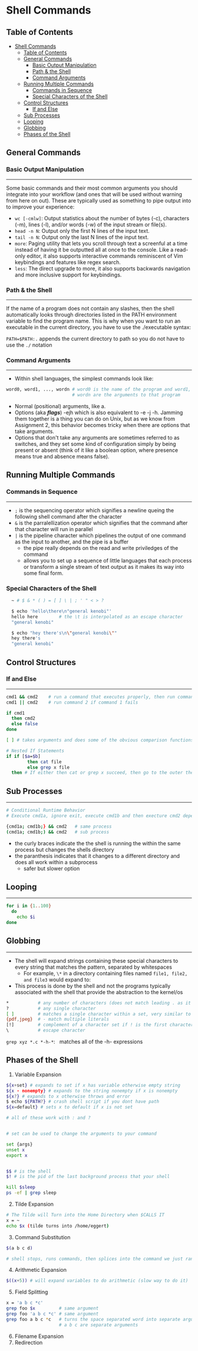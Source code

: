 # Shell Commands

## Table of Contents

- [Shell Commands](#shell-commands)
  - [Table of Contents](#table-of-contents)
  - [General Commands](#general-commands)
    - [Basic Output Manipulation](#basic-output-manipulation)
    - [Path \& the Shell](#path--the-shell)
    - [Command Arguments](#command-arguments)
  - [Running Multiple Commands](#running-multiple-commands)
    - [Commands in Sequence](#commands-in-sequence)
    - [Special Characters of the Shell](#special-characters-of-the-shell)
  - [Control Structures](#control-structures)
    - [If and Else](#if-and-else)
  - [Sub Processes](#sub-processes)
  - [Looping](#looping)
  - [Globbing](#globbing)
  - [Phases of the Shell](#phases-of-the-shell)

## General Commands

### Basic Output Manipulation

---

Some basic commands and their most common arguments you should integrate into your workflow (and ones that will be used without warning from here on out). These are typically used as something to pipe output into to improve your experience:

- `wc [-cmlw]`: Output statistics about the number of bytes (-c), characters (-m), lines (-l), and/or words (-w) of the input stream or file(s).
- `head -n N`: Output only the first N lines of the input text.
- `tail -n N`: Output only the last N lines of the input text.
- `more`: Paging utility that lets you scroll through text a screenful at a time instead of having it be outputted all at once to the console. Like a read-only editor, it also supports interactive commands reminiscent of Vim keybindings and features like regex search.
- `less`: The direct upgrade to more, it also supports backwards navigation and more inclusive support for keybindings.

### Path & the Shell

---

If the name of a program does not contain any slashes, then the shell automatically looks through directories listed in the PATH environment variable to find the program name. This is why when you want to run an executable in the current directory, you have to use the ./executable syntax:

`PATH=$PATH:.` appends the current directory to path so you do not have to use the `./` notation

### Command Arguments

---

- Within shell languages, the simplest commands look like:

```bash
word0, word1, ..., wordn # word0 is the name of the program and word1, ...,
                         # wordn are the arguments to that program
```

- Normal (positional) arguments, like a.
- Options (aka **_flags_**) -ejh which is also equivalent to -e -j -h. Jamming them together is a thing you can do on Unix, but as we know from Assignment 2, this behavior becomes tricky when there are options that take arguments.
- Options that don't take any arguments are sometimes referred to as switches, and they set some kind of configuration simply by being present or absent (think of it like a boolean option, where presence means true and absence means false).

## Running Multiple Commands

### Commands in Sequence

---

- `;` is the sequencing operator which signifies a newline queing the following shell command after the character
- `&` is the parralellization operator which signifies that the command after that character will run in parallel
- `|` is the pipeline character which pipelines the output of one command as the input to another, and the pipe is a buffer
  - the pipe really depends on the read and write priviledges of the command
  - allows you to set up a sequence of little languages that each process or transform a single stream of text output as it makes its way into some final form.

### Special Characters of the Shell

```bash
  ~ # $ & * ( ) = [ ] \ | ; ' " < > ?

  $ echo 'hello\there\n"general kenobi"'
  hello here        # the \t is interpolated as an escape character
  "general kenobi"

  $ echo "hey there's\n\"general kenobi\""
  hey there's
  "general kenobi"
```

## Control Structures

### If and Else

---

```bash
cmd1 && cmd2    # run a command that executes properly, then run command 2
cmd1 || cmd2    # run command 2 if command 1 fails

if cmd1
  then cmd2
  else false
done

[ ] # takes arguments and does some of the obvious comparison functions and stuff

# Nested If Statements
if if [$a=$b]
		then cat file
		else grep x file
  then # If either then cat or grep x succeed, then go to the outer then

```

## Sub Processes

---

```bash
# Conditional Runtime Behavior
# Execute cmd1a, ignore exit, execute cmd1b and then execture cmd2 depending  on success or failure

{cmd1a; cmd1b;} && cmd2   # same process
(cmd1a; cmd1b;) && cmd2   # sub process
```

- the curly braces indicate the the shell is running the within the same process but changes the shells directory
- the paranthesis indicates that it changes to a different directory and does all work within a subprocess
  - safer but slower option

## Looping

---

```bash
for i in {1..100}
  do
    echo $i
done
```

## Globbing

---

- The shell will expand strings containing these special characters to every string that matches the pattern, separated by whitespaces
  - For example, `\*` in a directory containing files named `file1, file2, and file3` would expand to:
- This process is done by the shell and not the programs typically associated with the shell that provide the abstraction to the kernel/os

```bash
*           # any number of characters (does not match leading . as it messes with directory)
?           # any single character
[ ]         # matches a single character within a set, very similar to regEX but negation is ! not ^
{pdf,jpeg}  # - match multiple literals
[!]         # complement of a character set if ! is the first character
\           # escape character
```

`grep xyz *.c *-h-*`: &nbsp; matches all of the -h- expressions

## Phases of the Shell

1. Variable Expansion

```bash
${x+set} # expands to set if x has variable otherwise empty string
${x - nonempty} # expands to the string nonempty if x is nonempty
${x?} # expands to x otherwise throws and error
$ echo ${PATH?} # crash shell script if you dont have path
${x=default} # sets x to default if x is not set

# all of these work with : and ?


# set can be used to change the arguments to your command

set {args}
unset x
export x


$$ # is the shell
$! # is the pid of the last background process that your shell

kill $sleep
ps -ef | grep sleep
```

2. Tilde Expansion

```bash
# The Tilde will Turn into the Home Directory when $CALLS IT
x = ~
echo $x (tilde turns into /home/eggert)
```

3. Command Substitution

```bash
$(a b c d)

# shell stops, runs commands, then splices into the command we just ran
```

4. Arithmetic Expansion

```bash
$((x+5)) # will expand variables to do arithmetic (slow way to do it)
```

5. Field Splitting

```bash
x = 'a b c *c'
grep foo $x         # same argument
grep foo 'a b c *c' # same argument
grep foo a b c *c   # turns the space separated word into separate arguments
                    # a b c are separate arguments
```

6. Filename Expansion
7. Redirection
